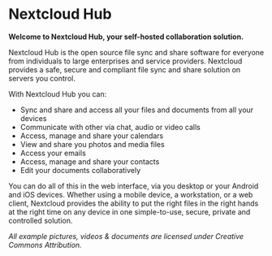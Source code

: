 # Nextcloud Hub

**Welcome to Nextcloud Hub, your self-hosted collaboration solution.**

Nextcloud Hub is the open source file sync and share software for everyone from individuals to large enterprises and service providers. Nextcloud provides a safe, secure and compliant file sync and share solution on servers you control.

With Nextcloud Hub you can:
- Sync and share and access all your files and documents from all your devices
- Communicate with other via chat, audio or video calls
- Access, manage and share your calendars
- View and share you photos and media files
- Access your emails
- Access, manage and share your contacts
- Edit your documents collaboratively

You can do all of this in the web interface, via you desktop or your Android and iOS devices.
Whether using a mobile device, a workstation, or a web client, Nextcloud provides the ability to put the right files in the right hands at the right time on any device in one simple-to-use, secure, private and controlled solution.

_All example pictures, videos & documents are licensed under Creative Commons Attribution._
